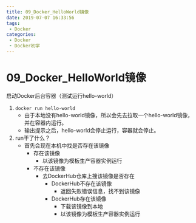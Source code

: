```yaml
---
title: 09_Docker_HelloWorld镜像
date: 2019-07-07 16:33:56
tags: 
 - Docker
categories:
 - Docker
 - Docker初学
---
```


# 09_Docker_HelloWorld镜像

启动Docker后台容器（测试运行hello-world）

1. `docker run hello-world`
   - 由于本地没有hello-world镜像，所以会先去拉取一个hello-world镜像，并在容器内运行。
   - 输出提示之后，hello-world会停止运行，容器就会停止。
2. run干了什么？
   - 首先会现在本机中找是否存在该镜像
     - 存在该镜像
       - 以该镜像为模板生产容器实例运行
     - 不存在该镜像
       - 去DockerHub仓库上搜该镜像是否存在
         - DockerHub不存在该镜像
           - 返回失败错误信息，找不到该镜像
         - DockerHub存在该镜像
           - 下载该镜像到本地
           - 以该镜像为模板生产容器实例运行